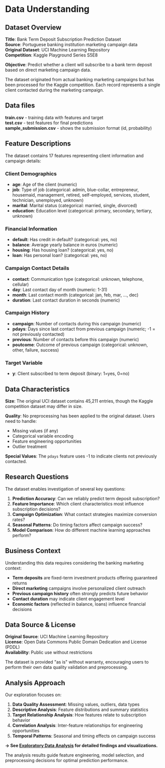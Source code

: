 # Data Understanding

## Dataset Overview

**Title**: Bank Term Deposit Subscription Prediction Dataset  
**Source**: Portuguese banking institution marketing campaign data  
**Original Dataset**: UCI Machine Learning Repository  
**Competition**: Kaggle Playground Series S5E8  

**Objective**: Predict whether a client will subscribe to a bank term deposit based on direct marketing campaign data.

The dataset originated from actual banking marketing campaigns but has been processed for the Kaggle competition. Each record represents a single client contacted during the marketing campaign.

## Data files

**train.csv** - training data with features and target  
**test.csv** - test features for final predictions  
**sample_submission.csv** - shows the submission format (id, probability)

## Feature Descriptions

The dataset contains 17 features representing client information and campaign details:

### Client Demographics
- **age**: Age of the client (numeric)
- **job**: Type of job (categorical: admin, blue-collar, entrepreneur, housemaid, management, retired, self-employed, services, student, technician, unemployed, unknown)
- **marital**: Marital status (categorical: married, single, divorced)
- **education**: Education level (categorical: primary, secondary, tertiary, unknown)

### Financial Information
- **default**: Has credit in default? (categorical: yes, no)
- **balance**: Average yearly balance in euros (numeric)
- **housing**: Has housing loan? (categorical: yes, no)
- **loan**: Has personal loan? (categorical: yes, no)

### Campaign Contact Details
- **contact**: Communication type (categorical: unknown, telephone, cellular)
- **day**: Last contact day of month (numeric: 1-31)
- **month**: Last contact month (categorical: jan, feb, mar, ..., dec)
- **duration**: Last contact duration in seconds (numeric)

### Campaign History
- **campaign**: Number of contacts during this campaign (numeric)
- **pdays**: Days since last contact from previous campaign (numeric; -1 = not previously contacted)
- **previous**: Number of contacts before this campaign (numeric)
- **poutcome**: Outcome of previous campaign (categorical: unknown, other, failure, success)

### Target Variable
- **y**: Client subscribed to term deposit (binary: 1=yes, 0=no)
## Data Characteristics

**Size**: The original UCI dataset contains 45,211 entries, though the Kaggle competition dataset may differ in size.

**Quality**: No preprocessing has been applied to the original dataset. Users need to handle:
- Missing values (if any)
- Categorical variable encoding
- Feature engineering opportunities
- Outlier treatment

**Special Values**: The `pdays` feature uses -1 to indicate clients not previously contacted.

## Research Questions

The dataset enables investigation of several key questions:

1. **Prediction Accuracy**: Can we reliably predict term deposit subscription?
2. **Feature Importance**: Which client characteristics most influence subscription decisions?
3. **Campaign Optimization**: What contact strategies maximize conversion rates?
4. **Seasonal Patterns**: Do timing factors affect campaign success?
5. **Model Comparison**: How do different machine learning approaches perform?

## Business Context

Understanding this data requires considering the banking marketing context:

- **Term deposits** are fixed-term investment products offering guaranteed returns
- **Direct marketing** campaigns involve personalized client outreach
- **Previous campaign history** often strongly predicts future behavior  
- **Contact duration** may indicate client engagement level
- **Economic factors** (reflected in balance, loans) influence financial decisions

## Data Source & License

**Original Source**: UCI Machine Learning Repository  
**License**: Open Data Commons Public Domain Dedication and License (PDDL)  
**Availability**: Public use without restrictions

The dataset is provided "as is" without warranty, encouraging users to perform their own data quality validation and preprocessing.

## Analysis Approach

Our exploration focuses on:

1. **Data Quality Assessment**: Missing values, outliers, data types
2. **Descriptive Analysis**: Feature distributions and summary statistics  
3. **Target Relationship Analysis**: How features relate to subscription behavior
4. **Correlation Analysis**: Inter-feature relationships for engineering opportunities
5. **Temporal Patterns**: Seasonal and timing effects on campaign success

**→ See [Exploratory Data Analysis](eda.md) for detailed findings and visualizations.**

The analysis results guide feature engineering, model selection, and preprocessing decisions for optimal prediction performance.